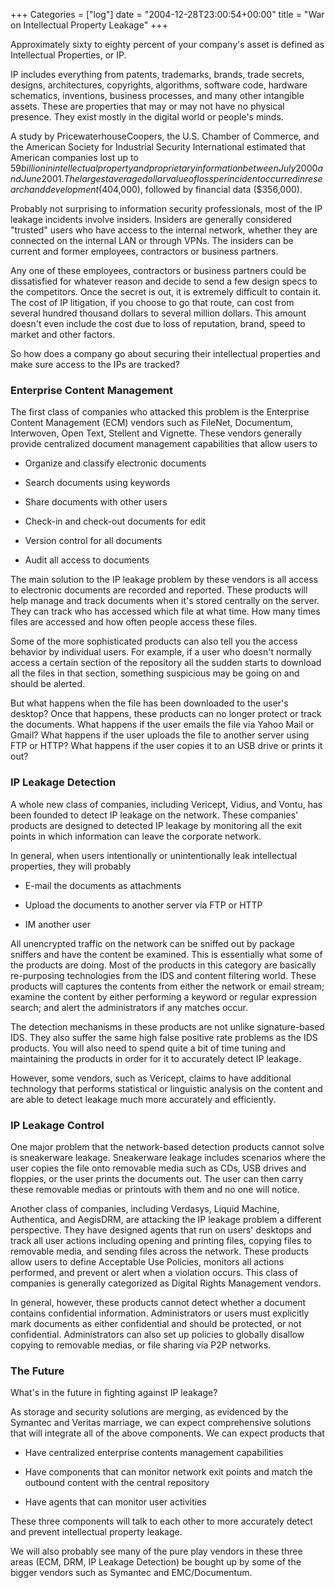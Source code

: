 +++
Categories = ["log"]
date = "2004-12-28T23:00:54+00:00"
title = "War on Intellectual Property Leakage"
+++


Approximately sixty to eighty percent of your company's asset is defined as Intellectual Properties, or IP.

IP includes everything from patents, trademarks, brands, trade secrets, designs, architectures, copyrights, algorithms, software code, hardware schematics, inventions, business processes, and many other intangible assets. These are properties that may or may not have no physical presence. They exist mostly in the digital world or people's minds. 

A study by PricewaterhouseCoopers, the U.S. Chamber of Commerce, and the American Society for Industrial Security International estimated that American companies lost up to $59 billion in intellectual property and proprietary information between July 2000 and June 2001. The largest average dollar value of loss per incident occurred in research and development ($404,000), followed by financial data ($356,000). 

Probably not surprising to information security professionals, most of the IP leakage incidents involve insiders. Insiders are generally considered "trusted" users who have access to the internal network, whether they are connected on the internal LAN or through VPNs. The insiders can be current and former employees, contractors or business partners.

Any one of these employees, contractors or business partners could be dissatisfied for whatever reason and decide to send a few design specs to the competitors. Once the secret is out, it is extremely difficult to contain it. The cost of IP litigation, if you choose to go that route, can cost from several hundred thousand dollars to several million dollars. This amount doesn't even include the cost due to loss of reputation, brand, speed to market and other factors.

So how does a company go about securing their intellectual properties and make sure access to the IPs are tracked?



### Enterprise Content Management



The first class of companies who attacked this problem is the Enterprise Content Management (ECM) vendors such as FileNet, Documentum, Interwoven, Open Text, Stellent and Vignette. These vendors generally provide centralized document management capabilities that allow users to 




  * Organize and classify electronic documents


  * Search documents using keywords


  * Share documents with other users


  * Check-in and check-out documents for edit


  * Version control for all documents


  * Audit all access to documents



The main solution to the IP leakage problem by these vendors is all access to electronic documents are recorded and reported. These products will help manage and track documents when it's stored centrally on the server. They can track who has accessed which file at what time. How many times files are accessed and how often people access these files. 

Some of the more sophisticated products can also tell you the access behavior by individual users. For example, if a user who doesn't normally access a certain section of the repository all the sudden starts to download all the files in that section, something suspicious may be going on and should be alerted.

But what happens when the file has been downloaded to the user's desktop? Once that happens, these products can no longer protect or track the documents. What happens if the user emails the file via Yahoo Mail or Gmail? What happens if the user uploads the file to another server using FTP or HTTP? What happens if the user copies it to an USB drive or prints it out? 



### IP Leakage Detection



A whole new class of companies, including Vericept, Vidius, and Vontu, has been founded to detect IP leakage on the network. These companies' products are designed to detected IP leakage by monitoring all the exit points in which information can leave the corporate network. 

In general, when users intentionally or unintentionally leak intellectual properties, they will probably




  * E-mail the documents as attachments


  * Upload the documents to another server via FTP or HTTP


  * IM another user



All unencrypted traffic on the network can be sniffed out by package sniffers and have the content be examined. This is essentially what some of the products are doing. Most of the products in this category are basically re-purposing technologies from the IDS and content filtering world. These products will captures the contents from either the network or email stream; examine the content by either performing a keyword or regular expression search; and alert the administrators if any matches occur.

The detection mechanisms in these products are not unlike signature-based IDS. They also suffer the same high false positive rate problems as the IDS products. You will also need to spend quite a bit of time tuning and maintaining the products in order for it to accurately detect IP leakage.

However, some vendors, such as Vericept, claims to have additional technology that performs statistical or linguistic analysis on the content and are able to detect leakage much more accurately and efficiently.



### IP Leakage Control



One major problem that the network-based detection products cannot solve is sneakerware leakage. Sneakerware leakage includes scenarios where the user copies the file onto removable media such as CDs, USB drives and floppies, or the user prints the documents out. The user can then carry these removable medias or printouts with them and no one will notice.

Another class of companies, including Verdasys, Liquid Machine, Authentica, and AegisDRM, are attacking the IP leakage problem a different perspective. They have designed agents that run on users' desktops and track all user actions including opening and printing files, copying files to removable media, and sending files across the network. These products allow users to define Acceptable Use Policies, monitors all actions performed, and prevent or alert when a violation occurs. This class of companies is generally categorized as Digital Rights Management vendors.

In general, however, these products cannot detect whether a document contains confidential information. Administrators or users must explicitly mark documents as either confidential and should be protected, or not confidential. Administrators can also set up policies to globally disallow copying to removable medias, or file sharing via P2P networks.



### The Future



What's in the future in fighting against IP leakage? 

As storage and security solutions are merging, as evidenced by the Symantec and Veritas marriage, we can expect comprehensive solutions that will integrate all of the above components. We can expect products that 




  * Have centralized enterprise contents management capabilities


  * Have components that can monitor network exit points and match the outbound content with the central repository


  * Have agents that can monitor user activities



These three components will talk to each other to more accurately detect and prevent intellectual property leakage.

We will also probably see many of the pure play vendors in these three areas (ECM, DRM, IP Leakage Detection) be bought up by some of the bigger vendors such as Symantec and EMC/Documentum.
